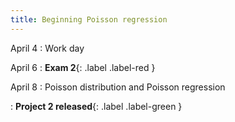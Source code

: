 ```yaml
---
title: Beginning Poisson regression
---
```


April 4
: Work day

April 6
: **Exam 2**{: .label .label-red }

April 8
: Poisson distribution and Poisson regression

: **Project 2 released**{: .label .label-green }